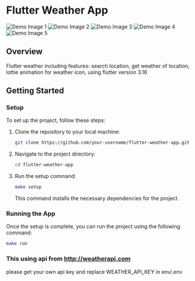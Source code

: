 # Flutter Weather App

![Demo Image 1](demo_images/1.png) ![Demo Image 2](demo_images/2.png) ![Demo Image 3](demo_images/3.png)
![Demo Image 4](demo_images/4.png) ![Demo Image 5](demo_images/5.png)

## Overview

Flutter weather including features: search location, get weather of location, lottie animation for
weather icon, using flutter version 3.16

## Getting Started

### Setup

To set up the project, follow these steps:

1. Clone the repository to your local machine:

    ```bash
    git clone https://github.com/your-username/flutter-weather-app.git
    ```

2. Navigate to the project directory:

    ```bash
    cd flutter-weather-app
    ```

3. Run the setup command:

    ```bash
    make setup
    ```

   This command installs the necessary dependencies for the project.

### Running the App

Once the setup is complete, you can run the project using the following command:

```bash
make run
```

### This using api from http://weatherapi.com

please get your own api key and replace WEATHER_API_KEY in env/.env